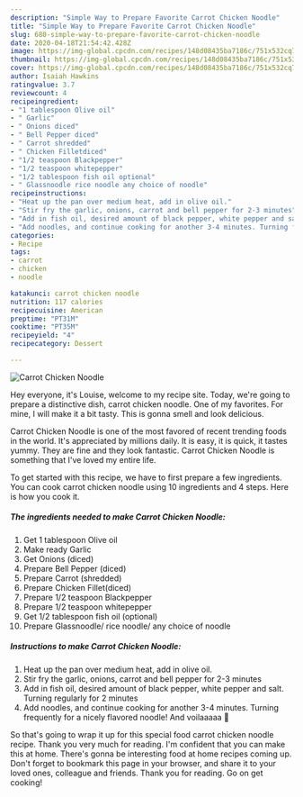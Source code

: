 ```yaml
---
description: "Simple Way to Prepare Favorite Carrot Chicken Noodle"
title: "Simple Way to Prepare Favorite Carrot Chicken Noodle"
slug: 680-simple-way-to-prepare-favorite-carrot-chicken-noodle
date: 2020-04-18T21:54:42.428Z
image: https://img-global.cpcdn.com/recipes/148d08435ba7186c/751x532cq70/carrot-chicken-noodle-recipe-main-photo.jpg
thumbnail: https://img-global.cpcdn.com/recipes/148d08435ba7186c/751x532cq70/carrot-chicken-noodle-recipe-main-photo.jpg
cover: https://img-global.cpcdn.com/recipes/148d08435ba7186c/751x532cq70/carrot-chicken-noodle-recipe-main-photo.jpg
author: Isaiah Hawkins
ratingvalue: 3.7
reviewcount: 4
recipeingredient:
- "1 tablespoon Olive oil"
- " Garlic"
- " Onions diced"
- " Bell Pepper diced"
- " Carrot shredded"
- " Chicken Filletdiced"
- "1/2 teaspoon Blackpepper"
- "1/2 teaspoon whitepepper"
- "1/2 tablespoon fish oil optional"
- " Glassnoodle rice noodle any choice of noodle"
recipeinstructions:
- "Heat up the pan over medium heat, add in olive oil."
- "Stir fry the garlic, onions, carrot and bell pepper for 2-3 minutes"
- "Add in fish oil, desired amount of black pepper, white pepper and salt. Turning regularly for 2 minutes"
- "Add noodles, and continue cooking for another 3-4 minutes. Turning frequently for a nicely flavored noodle! And voilaaaaa 🌝"
categories:
- Recipe
tags:
- carrot
- chicken
- noodle

katakunci: carrot chicken noodle 
nutrition: 117 calories
recipecuisine: American
preptime: "PT31M"
cooktime: "PT35M"
recipeyield: "4"
recipecategory: Dessert

---
```



![Carrot Chicken Noodle](https://img-global.cpcdn.com/recipes/148d08435ba7186c/751x532cq70/carrot-chicken-noodle-recipe-main-photo.jpg)

Hey everyone, it's Louise, welcome to my recipe site. Today, we're going to prepare a distinctive dish, carrot chicken noodle. One of my favorites. For mine, I will make it a bit tasty. This is gonna smell and look delicious.



Carrot Chicken Noodle is one of the most favored of recent trending foods in the world. It's appreciated by millions daily. It is easy, it is quick, it tastes yummy. They are fine and they look fantastic. Carrot Chicken Noodle is something that I've loved my entire life.


To get started with this recipe, we have to first prepare a few ingredients. You can cook carrot chicken noodle using 10 ingredients and 4 steps. Here is how you cook it.

<!--inarticleads1-->

##### The ingredients needed to make Carrot Chicken Noodle:

1. Get 1 tablespoon Olive oil
1. Make ready  Garlic
1. Get  Onions (diced)
1. Prepare  Bell Pepper (diced)
1. Prepare  Carrot (shredded)
1. Prepare  Chicken Fillet(diced)
1. Prepare 1/2 teaspoon Blackpepper
1. Prepare 1/2 teaspoon whitepepper
1. Get 1/2 tablespoon fish oil (optional)
1. Prepare  Glassnoodle/ rice noodle/ any choice of noodle




<!--inarticleads2-->

##### Instructions to make Carrot Chicken Noodle:

1. Heat up the pan over medium heat, add in olive oil.
1. Stir fry the garlic, onions, carrot and bell pepper for 2-3 minutes
1. Add in fish oil, desired amount of black pepper, white pepper and salt. Turning regularly for 2 minutes
1. Add noodles, and continue cooking for another 3-4 minutes. Turning frequently for a nicely flavored noodle! And voilaaaaa 🌝




So that's going to wrap it up for this special food carrot chicken noodle recipe. Thank you very much for reading. I'm confident that you can make this at home. There's gonna be interesting food at home recipes coming up. Don't forget to bookmark this page in your browser, and share it to your loved ones, colleague and friends. Thank you for reading. Go on get cooking!
